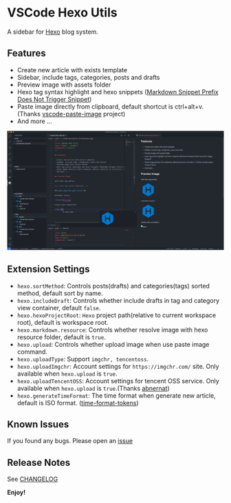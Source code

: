 # VSCode Hexo Utils

A sidebar for [Hexo] blog system.

## Features

- Create new article with exists template
- Sidebar, include tags, categories, posts and drafts
- Preview image with assets folder
- Hexo tag syntax highlight and hexo snippets ([Markdown Snippet Prefix Does Not Trigger Snippet](https://github.com/Microsoft/vscode/issues/28048#issuecomment-306616235))
- Paste image directly from clipboard, default shortcut is ctrl+alt+v. (Thanks [vscode-paste-image] project)
- And more ...

![feature](docs-images/feature.png)

## Extension Settings

- `hexo.sortMethod`: Controls posts(drafts) and categories(tags) sorted method, default sort by name.
- `hexo.includeDraft`: Controls whether include drafts in tag and category view container, default `false`.
- `hexo.hexoProjectRoot`: `Hexo` project path(relative to current workspace root), default is workspace root.
- `hexo.markdown.resource`: Controls whether resolve image with hexo resource folder, default is `true`.
- `hexo.upload`: Controls whether upload image when use paste image command.
- `hexo.uploadType`: Support `imgchr, tencentoss`.
- `hexo.uploadImgchr`: Account settings for `https://imgchr.com/` site. Only available when `hexo.upload` is `true`.
- `hexo.uploadTencentOSS`: Account settings for tencent OSS service. Only available when `hexo.upload` is `true`.(Thanks [abnernat])
- `hexo.generateTimeFormat`: The time format when generate new article, default is ISO format. ([time-format-tokens])

## Known Issues

If you found any bugs. Please open an [issue](https://github.com/cwxyz007/vscode-hexo-utils/issues/new?assignees=&labels=&template=bug_report.md&title=)

## Release Notes

See [CHANGELOG](CHANGELOG.md)

**Enjoy!**

[hexo]: https://hexo.io
[vscode-paste-image]: https://github.com/mushanshitiancai/vscode-paste-image
[time-format-tokens]: https://day.js.org/docs/en/plugin/custom-parse-format#list-of-all-available-format-tokens
[abnernat]: https://github.com/abnernat

